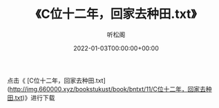 ﻿---
title:  《C位十二年，回家去种田.txt》
date:   2022-01-03T00:00:00+00:00
author: 听松阁
layout: post
permalink: /C位十二年，回家去种田/
categories: 小说
tags: [小说]
---

点击《 [C位十二年，回家去种田.txt](<a href="http://img.660000.xyz/bookstukust/book/bntxt/11/C" target=_blank>http://img.660000.xyz/bookstukust/book/bntxt/11/C位十二年，回家去种田.txt)》进行下载